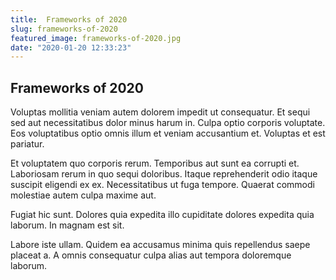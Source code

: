 ```yaml
---
title:  Frameworks of 2020
slug: frameworks-of-2020
featured_image: frameworks-of-2020.jpg
date: "2020-01-20 12:33:23" 
---
```


## Frameworks of 2020


Voluptas mollitia veniam autem dolorem impedit ut consequatur. Et sequi sed aut necessitatibus dolor minus harum in. Culpa optio corporis voluptate. Eos voluptatibus optio omnis illum et veniam accusantium et. Voluptas et est pariatur.

Et voluptatem quo corporis rerum. Temporibus aut sunt ea corrupti et. Laboriosam rerum in quo sequi doloribus. Itaque reprehenderit odio itaque suscipit eligendi ex ex. Necessitatibus ut fuga tempore. Quaerat commodi molestiae autem culpa maxime aut.
 
Fugiat hic sunt. Dolores quia expedita illo cupiditate dolores expedita quia laborum. In magnam est sit.
 
Labore iste ullam. Quidem ea accusamus minima quis repellendus saepe placeat a. A omnis consequatur culpa alias aut tempora doloremque laborum.


